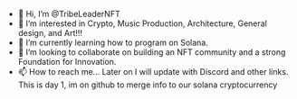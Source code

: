 - 👋 Hi, I’m @TribeLeaderNFT
- 👀 I’m interested in Crypto, Music Production, Architecture, General design, and Art!!!
- 🌱 I’m currently learning how to program on Solana.
- 💞️ I’m looking to collaborate on building an NFT community and a strong Foundation for Innovation. 
- 📫 How to reach me... Later on I will update with Discord and other links. This is day 1, im on github to merge info to our solana cryptocurrency

<!---
TribeLeaderNFT/TribeLeaderNFT is a ✨ special ✨ repository because its `README.md` (this file) appears on your GitHub profile.
You can click the Preview link to take a look at your changes.
--->
